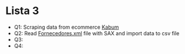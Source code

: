# Lista 3

- Q1: Scraping data from ecommerce [Kabum](http://kabum.com.br)
- Q2: Read [Fornecedores.xml](http://compras.dados.gov.br/fornecedores/v1/fornecedores.xml) file with SAX and import data to csv file
- Q3: 
- Q4: 
